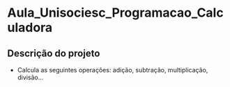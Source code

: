 # Aula_Unisociesc_Programacao_Calculadora
## Descrição do projeto
  - Calcula as seguintes operações: adição, subtração, multiplicação, divisão...
